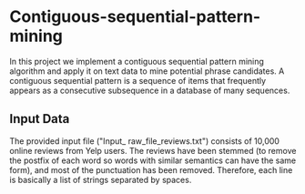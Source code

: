 # Contiguous-sequential-pattern-mining

In this project we implement a contiguous sequential pattern mining algorithm and apply it on text data to mine potential phrase candidates. A contiguous sequential pattern is a sequence of items that frequently appears as a consecutive subsequence in a database of many sequences.

## Input Data
The provided input file ("Input_ raw_file_reviews.txt") consists of 10,000 online reviews from Yelp users. The reviews have been stemmed (to remove the postfix of each word so words with similar semantics can have the same form), and most of the punctuation has been removed. Therefore, each line is basically a list of strings separated by spaces.

